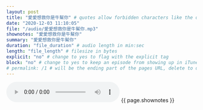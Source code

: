 ```yaml
---
layout: post
title: "愛愛想救你是牛幫你" # quotes allow forbidden characters like the colon
date: "2020-12-03 11:10:05"
file: "/audio/愛愛想救你是牛幫你.mp3"
shownotes: "愛愛想救你是牛幫你"
summary: "愛愛想救你是牛幫你"
duration: "file_duration" # audio length in min:sec
length: "file_length" # filesize in bytes
explicit: "no" # change to yes to flag with the explicit tag
block: "no" # change to yes to keep an episode from showing up in iTunes
# permalink: /1 # will be the ending part of the pages URL, delete to default to the title
---
```


<audio controls>
<source src="{{site.url}}{{site.baseurl}}{{ page.file }}" type="audio/x-mp3">
Your browser does not support the audio element.
</audio>
{{ page.shownotes }}
